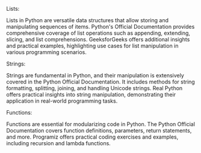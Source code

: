 Lists:

Lists in Python are versatile data structures that allow storing and manipulating sequences of items. Python's Official Documentation provides comprehensive coverage of list operations such as appending, extending, slicing, and list comprehensions. GeeksforGeeks offers additional insights and practical examples, highlighting use cases for list manipulation in various programming scenarios.

Strings:

Strings are fundamental in Python, and their manipulation is extensively covered in the Python Official Documentation. It includes methods for string formatting, splitting, joining, and handling Unicode strings. Real Python offers practical insights into string manipulation, demonstrating their application in real-world programming tasks.

Functions:

Functions are essential for modularizing code in Python. The Python Official Documentation covers function definitions, parameters, return statements, and more. Programiz offers practical coding exercises and examples, including recursion and lambda functions.